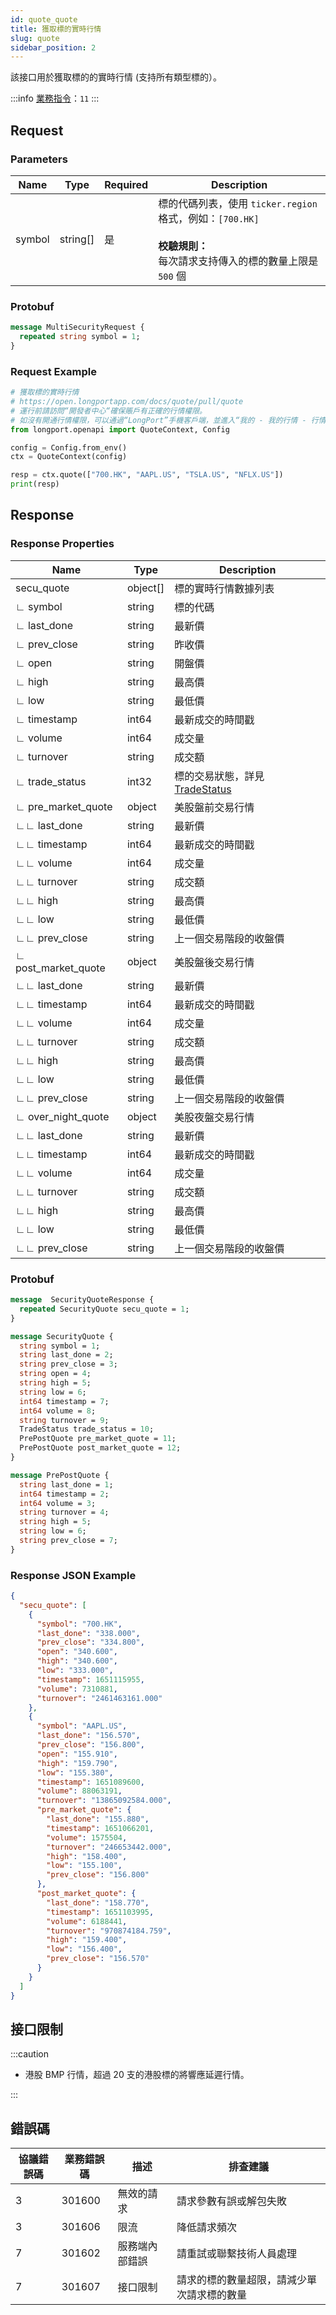 ```yaml
---
id: quote_quote
title: 獲取標的實時行情
slug: quote
sidebar_position: 2
---
```


該接口用於獲取標的的實時行情 (支持所有類型標的）。

<SDKLinks module="quote" klass="QuoteContext" method="quote" />

:::info
[業務指令](../../socket/biz-command)：`11`
:::

## Request

### Parameters

| Name   | Type     | Required | Description                                                                                                                         |
| ------ | -------- | -------- | ----------------------------------------------------------------------------------------------------------------------------------- |
| symbol | string[] | 是       | 標的代碼列表，使用 `ticker.region` 格式，例如：`[700.HK]` <br /><br />**校驗規則：**<br />每次請求支持傳入的標的數量上限是 `500` 個 |

### Protobuf

```protobuf
message MultiSecurityRequest {
  repeated string symbol = 1;
}
```

### Request Example

```python
# 獲取標的實時行情
# https://open.longportapp.com/docs/quote/pull/quote
# 運行前請訪問“開發者中心“確保賬戶有正確的行情權限。
# 如沒有開通行情權限，可以通過“LongPort”手機客戶端，並進入“我的 - 我的行情 - 行情商城”購買開通行情權限。
from longport.openapi import QuoteContext, Config

config = Config.from_env()
ctx = QuoteContext(config)

resp = ctx.quote(["700.HK", "AAPL.US", "TSLA.US", "NFLX.US"])
print(resp)
```

## Response

### Response Properties

| Name                | Type     | Description                                                         |
| ------------------- | -------- | ------------------------------------------------------------------- |
| secu_quote          | object[] | 標的實時行情數據列表                                                |
| ∟ symbol            | string   | 標的代碼                                                            |
| ∟ last_done         | string   | 最新價                                                              |
| ∟ prev_close        | string   | 昨收價                                                              |
| ∟ open              | string   | 開盤價                                                              |
| ∟ high              | string   | 最高價                                                              |
| ∟ low               | string   | 最低價                                                              |
| ∟ timestamp         | int64    | 最新成交的時間戳                                                    |
| ∟ volume            | int64    | 成交量                                                              |
| ∟ turnover          | string   | 成交額                                                              |
| ∟ trade_status      | int32    | 標的交易狀態，詳見 [TradeStatus](../objects#tradestatus---交易狀態) |
| ∟ pre_market_quote  | object   | 美股盤前交易行情                                                    |
| ∟∟ last_done        | string   | 最新價                                                              |
| ∟∟ timestamp        | int64    | 最新成交的時間戳                                                    |
| ∟∟ volume           | int64    | 成交量                                                              |
| ∟∟ turnover         | string   | 成交額                                                              |
| ∟∟ high             | string   | 最高價                                                              |
| ∟∟ low              | string   | 最低價                                                              |
| ∟∟ prev_close       | string   | 上一個交易階段的收盤價                                              |
| ∟ post_market_quote | object   | 美股盤後交易行情                                                    |
| ∟∟ last_done        | string   | 最新價                                                              |
| ∟∟ timestamp        | int64    | 最新成交的時間戳                                                    |
| ∟∟ volume           | int64    | 成交量                                                              |
| ∟∟ turnover         | string   | 成交額                                                              |
| ∟∟ high             | string   | 最高價                                                              |
| ∟∟ low              | string   | 最低價                                                              |
| ∟∟ prev_close       | string   | 上一個交易階段的收盤價                                              |
| ∟ over_night_quote  | object   | 美股夜盤交易行情                                                    |
| ∟∟ last_done        | string   | 最新價                                                              |
| ∟∟ timestamp        | int64    | 最新成交的時間戳                                                    |
| ∟∟ volume           | int64    | 成交量                                                              |
| ∟∟ turnover         | string   | 成交額                                                              |
| ∟∟ high             | string   | 最高價                                                              |
| ∟∟ low              | string   | 最低價                                                              |
| ∟∟ prev_close       | string   | 上一個交易階段的收盤價                                              |

### Protobuf

```protobuf
message  SecurityQuoteResponse {
  repeated SecurityQuote secu_quote = 1;
}

message SecurityQuote {
  string symbol = 1;
  string last_done = 2;
  string prev_close = 3;
  string open = 4;
  string high = 5;
  string low = 6;
  int64 timestamp = 7;
  int64 volume = 8;
  string turnover = 9;
  TradeStatus trade_status = 10;
  PrePostQuote pre_market_quote = 11;
  PrePostQuote post_market_quote = 12;
}

message PrePostQuote {
  string last_done = 1;
  int64 timestamp = 2;
  int64 volume = 3;
  string turnover = 4;
  string high = 5;
  string low = 6;
  string prev_close = 7;
}
```

### Response JSON Example

```json
{
  "secu_quote": [
    {
      "symbol": "700.HK",
      "last_done": "338.000",
      "prev_close": "334.800",
      "open": "340.600",
      "high": "340.600",
      "low": "333.000",
      "timestamp": 1651115955,
      "volume": 7310881,
      "turnover": "2461463161.000"
    },
    {
      "symbol": "AAPL.US",
      "last_done": "156.570",
      "prev_close": "156.800",
      "open": "155.910",
      "high": "159.790",
      "low": "155.380",
      "timestamp": 1651089600,
      "volume": 88063191,
      "turnover": "13865092584.000",
      "pre_market_quote": {
        "last_done": "155.880",
        "timestamp": 1651066201,
        "volume": 1575504,
        "turnover": "246653442.000",
        "high": "158.400",
        "low": "155.100",
        "prev_close": "156.800"
      },
      "post_market_quote": {
        "last_done": "158.770",
        "timestamp": 1651103995,
        "volume": 6188441,
        "turnover": "970874184.759",
        "high": "159.400",
        "low": "156.400",
        "prev_close": "156.570"
      }
    }
  ]
}
```

## 接口限制

:::caution

- 港股 BMP 行情，超過 20 支的港股標的將響應延遲行情。

:::

## 錯誤碼

| 協議錯誤碼 | 業務錯誤碼 | 描述           | 排查建議                                   |
| ---------- | ---------- | -------------- | ------------------------------------------ |
| 3          | 301600     | 無效的請求     | 請求參數有誤或解包失敗                     |
| 3          | 301606     | 限流           | 降低請求頻次                               |
| 7          | 301602     | 服務端內部錯誤 | 請重試或聯繫技術人員處理                   |
| 7          | 301607     | 接口限制       | 請求的標的數量超限，請減少單次請求標的數量 |
